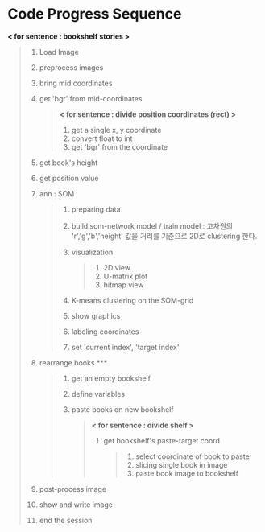 # Code Progress Sequence



**< for sentence : bookshelf stories >**

> 1. Load Image
>
> 2. preprocess images
>
> 3. bring mid coordinates
>
> 4. get 'bgr' from mid-coordinates
>
>    >**< for sentence : divide position coordinates (rect) >**
>    >
>    >1. get a single x, y coordinate
>    >2. convert float to int
>    >3. get 'bgr' from the coordinate
>
> 5. get book's height
>
> 6. get position value
>
> 7. ann : SOM
>
>    > 1. preparing data
>    >
>    > 2. build som-network model  /  train model
>    >    : 고차원의 'r','g','b','height' 값을 거리를 기준으로 2D로 clustering 한다.
>    >
>    > 3. visualization
>    >
>    >    >1. 2D view
>    >    >2. U-matrix plot
>    >    >3. hitmap view
>    >
>    > 4. K-means clustering on the SOM-grid
>    >
>    > 5. show graphics
>    >
>    > 6. labeling coordinates
>    >
>    > 7. set 'current index', 'target index'
>
> 8. rearrange books ***
>
>    > 1. get an empty bookshelf
>    >
>    > 2. define variables
>    >
>    > 3. paste books on new bookshelf
>    >
>    >    > **< for sentence : divide shelf >**
>    >    >
>    >    > 1. get bookshelf's paste-target coord
>    >    >
>    >    >    > **<for sentence : number of books>**
>    >    >    >
>    >    >    > 1. select coordinate of book to paste
>    >    >    > 2. slicing single book in image
>    >    >    > 3. paste book image to bookshelf
>
> 9. post-process image
>
> 10. show and write image
>
> 11. end the session